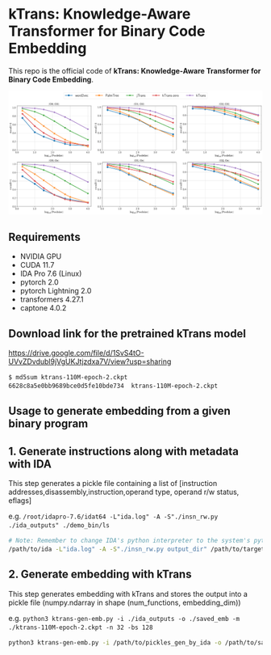 # kTrans: Knowledge-Aware Transformer for Binary Code Embedding

This repo is the official code of **kTrans: Knowledge-Aware Transformer for Binary Code Embedding**.

![Illustrating the performance on BSCD of kTrans](/figures/poolsizecompare.png)

## Requirements
 - NVIDIA GPU
 - CUDA 11.7
 - IDA Pro 7.6 (Linux)
 - pytorch 2.0
 - pytorch Lightning 2.0
 - transformers 4.27.1
 - captone 4.0.2

## Download link for the pretrained kTrans model

https://drive.google.com/file/d/1SvS4tO-UVvZDvdubl9jVgUKJtjzdxa7V/view?usp=sharing

```bash
$ md5sum ktrans-110M-epoch-2.ckpt
6628c8a5e0bb9689bce0d5fe10bde734  ktrans-110M-epoch-2.ckpt
``` 

## Usage to generate embedding from a given binary program


## 1. Generate instructions along with metadata with IDA
This step generates a pickle file containing a list of [instruction addresses,disassembly,instruction,operand type, operand r/w status, eflags]

e.g. `/root/idapro-7.6/idat64 -L"ida.log" -A -S"./insn_rw.py ./ida_outputs" ./demo_bin/ls`

```bash
# Note: Remember to change IDA's python interpreter to the system's python interpreter (the one equipped with PyTorch, Capstone, etc.)
/path/to/ida -L"ida.log" -A -S"./insn_rw.py output_dir" /path/to/target_binary
```

## 2. Generate embedding with kTrans
This step generates embedding with kTrans and stores the output into a pickle file (numpy.ndarray in shape (num_functions, embedding_dim))

e.g. `python3 ktrans-gen-emb.py -i ./ida_outputs -o ./saved_emb -m ./ktrans-110M-epoch-2.ckpt -n 32 -bs 128`

```bash
python3 ktrans-gen-emb.py -i /path/to/pickles_gen_by_ida -o /path/to/saved_embeddings -m /path/to/kTrans_model -n num_workers_for_dataloader -bs inference_batch_size
```


